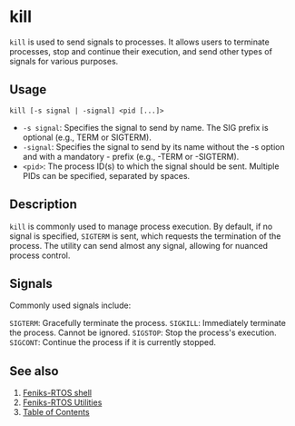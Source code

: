 # kill

`kill` is used to send signals to processes. It allows users to terminate processes, stop and continue their execution,
and send other types of signals for various purposes.

## Usage

```console
kill [-s signal | -signal] <pid [...]>
```

- `-s signal`: Specifies the signal to send by name. The SIG prefix is optional (e.g., TERM or SIGTERM).
- `-signal`: Specifies the signal to send by its name without the -s option and with a mandatory - prefix
(e.g., -TERM or -SIGTERM).
- `<pid>`: The process ID(s) to which the signal should be sent. Multiple PIDs can be specified, separated by spaces.

## Description

`kill` is commonly used to manage process execution. By default, if no signal is specified, `SIGTERM` is sent,
which requests the termination of the process. The utility can send almost any signal,
allowing for nuanced process control.

## Signals

Commonly used signals include:

`SIGTERM`: Gracefully terminate the process.
`SIGKILL`: Immediately terminate the process. Cannot be ignored.
`SIGSTOP`: Stop the process's execution.
`SIGCONT`: Continue the process if it is currently stopped.

## See also

1. [Feniks-RTOS shell](../index.md)
2. [Feniks-RTOS Utilities](../../index.md)
3. [Table of Contents](../../../index.md)
